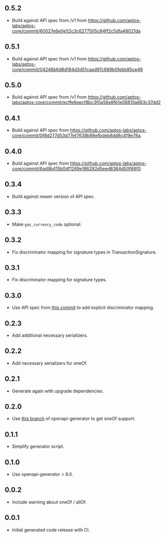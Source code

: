 ## 0.5.2
- Build against API spec from /v1 from https://github.com/aptos-labs/aptos-core/commit/60027e6e0e52c3c6277505c84ff2c5dfa48021da

## 0.5.1
- Build against API spec from /v1 from https://github.com/aptos-labs/aptos-core/commit/04246b6d8d184d3d51caad97c689b0febb85ce49

## 0.5.0
- Build against API spec from /v1 from https://github.com/aptos-labs/aptos-core/commit/ecffe6eecf8bc3f0a56e8fb1e06810a663c37dd2

## 0.4.1
- Build against API spec from https://github.com/aptos-labs/aptos-core/commit/0f8d277d53d77ef7638b98efbdeb8dd8c419e78a.

## 0.4.0
- Build against API spec from https://github.com/aptos-labs/aptos-core/commit/6ad9b415b0df1269e186282d5eed8364d50f68f0.

## 0.3.4
- Build against newer version of API spec.

## 0.3.3
- Make `gas_currency_code` optional.

## 0.3.2
- Fix discriminator mapping for signature types in TransactionSignature.

## 0.3.1
- Fix discriminator mapping for signature types.

## 0.3.0
- Use API spec from [this commit](https://github.com/banool/aptos-core/commit/2b49296ca28c3f5387896d1acb1cbf397bc28454) to add explicit discriminator mapping.

## 0.2.3
- Add additional necessary serializers.

## 0.2.2
- Add necessary serializers for oneOf.

## 0.2.1
- Generate again with upgrade dependencies.

## 0.2.0
- Use [this branch](https://github.com/Bdaya-Dev/openapi-generator/tree/dart-dio-handle-discriminator) of openapi-generator to get oneOf support.

## 0.1.1
- Simplify generator script.

## 0.1.0
- Use openapi-generator > 6.0.

## 0.0.2
- Include warning about oneOf / allOf.

## 0.0.1
- Initial generated code release with CI.

